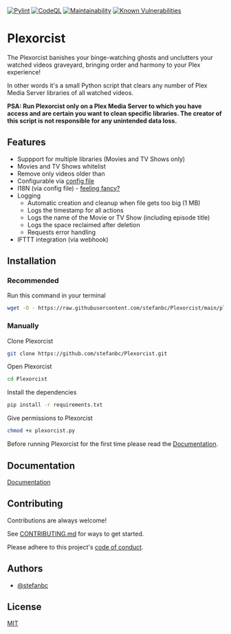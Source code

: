 [![Pylint](https://github.com/stefanbc/Plexorcist/actions/workflows/pylint.yml/badge.svg)](https://github.com/stefanbc/Plexorcist/actions/workflows/pylint.yml) [![CodeQL](https://github.com/stefanbc/Plexorcist/actions/workflows/github-code-scanning/codeql/badge.svg)](https://github.com/stefanbc/Plexorcist/actions/workflows/github-code-scanning/codeql) [![Maintainability](https://api.codeclimate.com/v1/badges/f44eaf297abb78dc4f36/maintainability)](https://codeclimate.com/github/stefanbc/Plexorcist/maintainability) [![Known Vulnerabilities](https://snyk.io/test/github/stefanbc/Plexorcist/badge.svg)](https://snyk.io/test/github/stefanbc/Plexorcist)

# Plexorcist

The Plexorcist banishes your binge-watching ghosts and unclutters your watched videos graveyard, bringing order and harmony to your Plex experience!

In other words it's a small Python script that clears any number of Plex Media Server libraries of all watched videos.

**PSA: Run Plexorcist only on a Plex Media Server to which you have access and are certain you want to clean specific libraries. The creator of this script is not responsible for any unintended data loss.**

## Features

- Suppport for multiple libraries (Movies and TV Shows only)
- Movies and TV Shows whitelist
- Remove only videos older than
- Configurable via [config file](https://github.com/stefanbc/Plexorcist/wiki/Configuration)
- I18N (via config file) - [feeling fancy?](https://github.com/stefanbc/Plexorcist/wiki/I18N-King-James-Version)
- Logging
  - Automatic creation and cleanup when file gets too big (1 MB)
  - Logs the timestamp for all actions
  - Logs the name of the Movie or TV Show (including episode title)
  - Logs the space reclaimed after deletion
  - Requests error handling
- IFTTT integration (via webhook)

## Installation

### Recommended

Run this command in your terminal

```bash
wget -O - https://raw.githubusercontent.com/stefanbc/Plexorcist/main/plexorcist.install.sh | bash
```

### Manually

Clone Plexorcist

```bash
git clone https://github.com/stefanbc/Plexorcist.git
```

Open Plexorcist

```bash
cd Plexorcist
```

Install the dependencies

```bash
pip install -r requirements.txt
```

Give permissions to Plexorcist

```bash
chmod +x plexorcist.py
```

Before running Plexorcist for the first time please read the [Documentation](#documentation).

## Documentation

[Documentation](https://github.com/stefanbc/Plexorcist/wiki)

## Contributing

Contributions are always welcome!

See [CONTRIBUTING.md](https://github.com/stefanbc/Plexorcist/blob/main/CONTRIBUTING.md) for ways to get started.

Please adhere to this project's [code of conduct](https://github.com/stefanbc/Plexorcist/blob/main/CODE_OF_CONDUCT.md).

## Authors

- [@stefanbc](https://www.github.com/stefanbc)

## License

[MIT](https://github.com/stefanbc/Plexorcist/blob/main/LICENSE)
